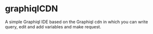 # graphiqlCDN
A simple Graphiql IDE based on the Graphiql cdn in which you can write query, edit and add variables and make request.
